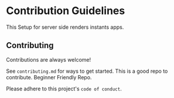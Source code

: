 
# Contribution Guidelines

This Setup for server side renders instants apps.


## Contributing

Contributions are always welcome!

See `contributing.md` for ways to get started.
This is a good repo to contribute.
Beginner Friendly Repo.

Please adhere to this project's `code of conduct`.

